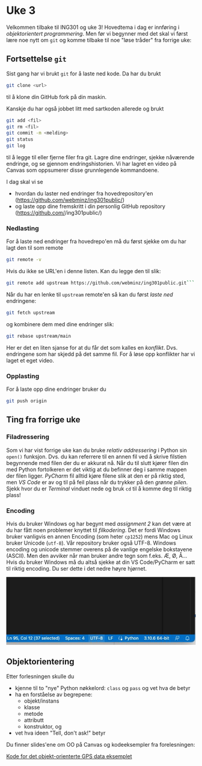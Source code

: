 # Uke 3

Velkommen tilbake til ING301 og uke 3!
Hovedtema i dag er innføring i _objektorientert programmering_.
Men før vi begynner med det skal vi først lære noe nytt om `git` og komme tilbake til noe "løse tråder" fra forrige uke:

## Fortsettelse `git`

Sist gang har vi brukt `git` for å laste ned kode. Da har du brukt

```bash
git clone <url>
```
til å klone din GitHub fork på din maskin.

Kanskje du har også jobbet litt med sartkoden allerede og brukt
```bash
git add <fil>
git rm <fil>
git commit -m <melding>
git status
git log
```
til å legge til eller fjerne filer fra git. Lagre dine endringer, sjekke nåværende endringe, og se gjennom endringshistorien.
Vi har lagret en video på Canvas som oppsumerer disse grunnlegende kommandoene.

I dag skal vi se
- hvordan du laster ned endringer fra hovedrepository'en (https://github.com/webminz/ing301public/)
- og laste opp dine fremskritt i din personlig GitHub repository (https://github.com/<dinbruker>/ing301public/)


### Nedlasting

For å laste ned endringer fra hovedrepo'en må du først sjekke om du har lagt den til som remote
```bash
git remote -v
```

Hvis du ikke se URL'en i denne listen. Kan du legge den til slik:
```bash
git remote add upstream https://github.com/webminz/ing301public.git```
```

Når du har en lenke til `upstream` remote'en så kan du først _laste ned_ endringene:

```bash
git fetch upstream
```

og kombinere dem med dine endringer slik:
```bash
git rebase upstream/main
```

Her er det en liten sjanse for at du får det som kalles en _konflikt_.
Dvs. endringene som har skjedd på det samme fil.
For å løse opp konflikter har vi laget et eget video.


### Opplasting

For å laste opp dine endringer bruker du
```bash
git push origin
```

## Ting fra forrige uke

### Filadressering

Som vi har vist forrige uke kan du bruke _relativ addressering_ i Python sin `open()` funksjon.
Dvs. du kan referrere til en annen fil ved å skrive filstien begynnende med filen der du er akkurat nå.
Når du til slutt kjører filen din med Python fortolkeren er det viktig at du befinner deg i samme mappen der filen ligger.
_PyCharm_ fil alltid kjøre filene slik at den er på riktig sted, men _VS Code_ er av og til på feil plass når du trykker på den _grønne pilen_.
Sjekk hvor du er  _Terminal_ vinduet nede og bruk `cd` til å komme deg til riktig plass!


### Encoding

Hvis du bruker Windows og har begynt med _assignment 2_ kan det være at du har fått noen problemer knyttet til _filkodering_.
Det er fordi Windows bruker vanligvis en annen Encoding (som heter `cp1252`) mens Mac og Linux bruker Unicode (`utf-8`).
Vår repository bruker også UTF-8.
Windows encoding og unicode stemmer overens på de vanlige engelske bokstavene (ASCII). 
Men den avviker når man bruker andre tegn som f.eks. Æ, Ø, Å...
Hvis du bruker Windows må du altså sjekke at din VS Code/PyCharm er satt til riktig encoding.
Du ser dette i det nedre høyre hjørnet.

![File Encoding Setting i VS Code](../../resources/images/file-encoding.jpg)



## Objektorientering

Etter forlesningen skulle du

- kjenne til to "nye" Python nøkkelord: `class` og `pass` og vet hva de betyr
- ha en forståelse av begrepene:
  - objekt/instans
  - klasse
  - metode
  - attributt
  - konstruktor, og
- vet hva ideen "Tell, don't ask!" betyr

Du finner slides'ene om OO på Canvas og kodeeksempler fra forelesningen:

[Kode for det objekt-orienterte GPS data eksemplet](../../examples/03_gpsdata_oo/) 